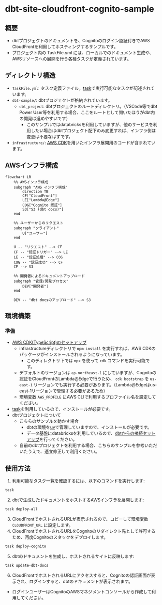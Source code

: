 # dbt-site-cloudfront-cognito-sample


## 概要
- dbtプロジェクトのドキュメントを、Cognitoのログイン認証付きでAWS CloudFrontを利用してホスティングするサンプルです。
- プロジェクト内の TaskFile.yml には、ローカルでのドキュメント生成や、AWSリソースへの展開を行う各種タスクが定義されています。


## ディレクトリ構造
- `TaskFile.yml`: タスク定義ファイル。[task](https://taskfile.dev/)で実行可能なタスクが記述されています。
- `dbt-sample/`: dbtプロジェクトが格納されています。
  - `dbt_project`: dbtプロジェクトのルートディレクトリ。（VSCode等でdbt Power User等を利用する場合、ここをルートとして開いたほうがdbt内の開発は進めやすいです）
    - このサンプルではdatabricksを利用していますが、他のサービスを利用したい場合はdbtプロジェクト配下のみ変更すれば、インフラ側は変更は不要なはずです。
- `infrastructure/`: [AWS CDK](https://github.com/aws/aws-cdk)を用いたインフラ展開用のコードが含まれています。


## AWSインフラ構成

```mermaid
flowchart LR
    %% AWSインフラ構成
    subgraph "AWS インフラ構成"
        direction TB
        CF["CloudFront"]
        LE["Lambda@Edge"]
        COG["Cognito 認証"]
        S3["S3 (dbt docs)"]
    end

    %% ユーザーからのリクエスト
    subgraph "クライアント"
        U["ユーザー"]
    end

    U -- "リクエスト" --> CF
    CF -- "認証トリガー" --> LE
    LE -- "認証処理" --> COG
    COG -- "認証成功" --> CF
    CF --> S3

    %% 開発者によるドキュメントアップロード
    subgraph "管理/開発プロセス"
        DEV["開発者"]
    end

    DEV -- "dbt docsのアップロード" --> S3
```


## 環境構築

### 準備
- [AWS CDK(TypeScript)のセットアップ](https://docs.aws.amazon.com/cdk/latest/guide/getting_started.html)
  - infrastructureディレクトリで `npm install` を実行すれば、AWS CDKのパッケージがインストールされるようになっています。
    - このディレクトリ下では `npx` を使って `cdk` コマンドを実行可能です。
  - デフォルトのリージョンは `ap-northeast-1` にしていますが、Cognitoの認証をCloudFrontのLambda@Edgeで行うため、 `cdk bootstrap` を `us-east-1` リージョンでも実行する必要があります。（Lambda@Edgeはus-east-1リージョンで管理する必要があるため）
  - 環境変数 `AWS_PROFILE` にAWS CLIで利用するプロファイル名を設定してください。
- [task](https://taskfile.dev/)を利用しているので、インストールが必要です。
- dbtプロジェクトについて
  - こちらのサンプルを動かす場合
    - dbtの環境を[uv](https://github.com/astral-sh/uv)で管理していますので、インストールが必要です。
    - データ基盤にdatabricksを利用しているので、[dbtからの接続セットアップ](https://docs.databricks.com/en/partners/prep/dbt.html)を行ってください。
  - 自前のdbtプロジェクトを利用する場合、こちらのサンプルを参考いただいたうえで、適宜修正して利用ください。


## 使用方法
1. 利用可能なタスク一覧を確認するには、以下のコマンドを実行します:
  ```sh
  task
  ```
2. dbtで生成したドキュメントをホストするAWSインフラを展開します:
  ```sh
  task deploy-all
  ```
3. CloudFrontでホストされるURLが表示されるので、コピーして環境変数 `CLOUDFRONT_URL` に設定します。
4. CloudFrontでホストされるURLをCognitoのリダイレクト先として許可するため、再度Cognitoのスタックをデプロイします。
  ```sh
  task deploy-cognito
  ```
5. dbtのドキュメントを生成し、ホストされるサイトに反映します:
  ```sh
  task update-dbt-docs
  ```
6. CloudFrontでホストされるURLにアクセスすると、Cognitoの認証画面が表示され、ログインすると、dbtのドキュメントが表示されます。
  - ログインユーザーはCognitoのAWSマネジメントコンソールから作成して利用してください。

